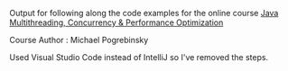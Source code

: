 Output for following along the code examples for the online course [Java Multithreading, Concurrency & Performance Optimization](https://www.udemy.com/java-multithreading-concurrency-performance-optimization)

Course Author : Michael Pogrebinsky

Used Visual Studio Code instead of IntelliJ so I've removed the steps.